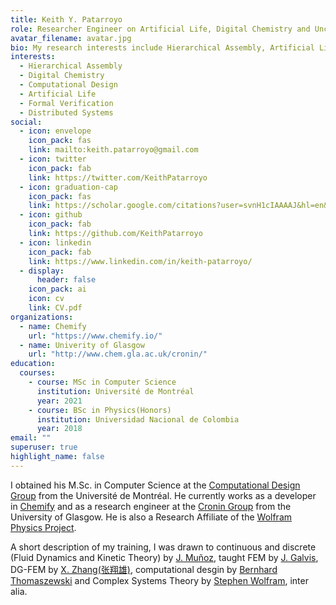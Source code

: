 ```yaml
---
title: Keith Y. Patarroyo
role: Researcher Engineer on Artificial Life, Digital Chemistry and Unconventional Computation
avatar_filename: avatar.jpg
bio: My research interests include Hierarchical Assembly, Artificial Life and Material Computation.
interests:
  - Hierarchical Assembly
  - Digital Chemistry
  - Computational Design
  - Artificial Life
  - Formal Verification
  - Distributed Systems
social:
  - icon: envelope
    icon_pack: fas
    link: mailto:keith.patarroyo@gmail.com
  - icon: twitter
    icon_pack: fab
    link: https://twitter.com/KeithPatarroyo
  - icon: graduation-cap
    icon_pack: fas
    link: https://scholar.google.com/citations?user=svnH1cIAAAAJ&hl=en&oi=ao
  - icon: github
    icon_pack: fab
    link: https://github.com/KeithPatarroyo
  - icon: linkedin
    icon_pack: fab
    link: https://www.linkedin.com/in/keith-patarroyo/
  - display:
      header: false
    icon_pack: ai
    icon: cv
    link: CV.pdf
organizations:
  - name: Chemify
    url: "https://www.chemify.io/"
  - name: Univerity of Glasgow
    url: "http://www.chem.gla.ac.uk/cronin/"
education:
  courses:
    - course: MSc in Computer Science
      institution: Université de Montréal
      year: 2021
    - course: BSc in Physics(Honors)
      institution: Universidad Nacional de Colombia
      year: 2018
email: ""
superuser: true
highlight_name: false
---
```


I obtained his M.Sc. in Computer Science at the [Computational Design Group](http://www-labs.iro.umontreal.ca/~bernhard/) from the Université de Montréal. He currently works as a developer in [Chemify](https://www.chemify.io/) and as a research engineer at the [Cronin Group](http://www.chem.gla.ac.uk/cronin/) from the University of Glasgow. He is  also a Research Affiliate of the [Wolfram Physics Project](https://www.wolframphysics.org/).

A short description of my training, I was drawn to continuous and discrete (Fluid Dynamics and Kinetic Theory) by [J. Muñoz](http://ciencias.bogota.unal.edu.co/departamentos/departamento-de-fisica/docentes/?tx_unaldirectorio_contactlist%5Bperson%5D=48&tx_unaldirectorio_contactlist%5Baction%5D=show&tx_unaldirectorio_contactlist%5Bcontroller%5D=Person&cHash=f59e499450f9a880d323d63e79545e5c), taught FEM by [J. Galvis](https://sites.google.com/view/jgalvis/home), DG-FEM by [X. Zhang(张翔雄)](http://www.math.purdue.edu/~zhan1966/), computational desgin by [Bernhard Thomaszewski](http://www-labs.iro.umontreal.ca/~bernhard/bernhard.html) and Complex Systems Theory by [Stephen Wolfram](https://www.stephenwolfram.com/), inter alia.
